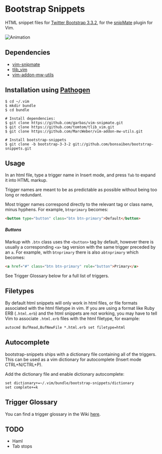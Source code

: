# Bootstrap Snippets

HTML snippet files for [Twitter Bootstrap 3.3.2](http://getbootstrap.com/), for the [snipMate](https://github.com/garbas/vim-snipmate) plugin for Vim.

![Animation](https://cloud.githubusercontent.com/assets/227274/5981940/c07ea88c-a901-11e4-859d-d87eeff19354.gif)

## Dependencies

- [vim-snipmate](https://github.com/garbas/vim-snipmate)
- [tlib\_vim](https://github.com/tomtom/tlib_vim)
- [vim-addon-mw-utils](https://github.com/MarcWeber/vim-addon-mw-utils)

## Installation using [Pathogen](https://github.com/tpope/vim-pathogen)

    $ cd ~/.vim
    $ mkdir bundle
    $ cd bundle

    # Install dependencies:
    $ git clone https://github.com/garbas/vim-snipmate.git
    $ git clone https://github.com/tomtom/tlib_vim.git
    $ git clone https://github.com/MarcWeber/vim-addon-mw-utils.git

    # Install bootstrap-snippets
    $ git clone -b bootstrap-3-3-2 git://github.com/bonsaiben/bootstrap-snippets.git


## Usage

In an html file, type a trigger name in Insert mode, and press `Tab` to expand it into HTML markup.

Trigger names are meant to be as predictable as possible without being too long or redundant.

Most trigger names correspond directly to the relevant tag or class name, minus hyphens. For example, `btnprimary` becomes:

```html
<button type="button" class="btn btn-primary">Default</button>
```

##### Buttons

Markup with `.btn` class uses the `<button>` tag by default, however there is usually a corresponding `<a>` tag version with the same trigger preceded by an `a`. For example, with `btnprimary` there is also `abtnprimary` which becomes:

```html
<a href="#" class="btn btn-primary" role="button">Primary</a>
```

See Trigger Glossary below for a full list of triggers.

## Filetypes

By default html snippets will only work in html files, or file formats associated with the html filetype in vim. If you are using a format like Ruby ERB (`.html.erb`) and the html snippets are not working, you may have to tell Vim to associate `.html.erb` files with the html filetype, for example:

```vim
autocmd BufRead,BufNewFile *.html.erb set filetype=html
```

## Autocomplete

bootstrap-snippets ships with a dictionary file containing all of the triggers. This can be used as a vim dictionary for autocomplete (Insert mode CTRL+N/CTRL+P).

Add the dictionary file and enable dictionary autocomplete:

```vim
set dictionary+=~/.vim/bundle/bootstrap-snippets/dictionary
set complete+=k
```

## Trigger Glossary

You can find a trigger glossary in the Wiki [here](https://github.com/bonsaiben/bootstrap-snippets/wiki/Trigger-Glossary).

## TODO

- Haml
- Tab stops
